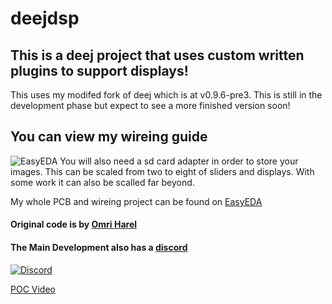 # deejdsp
## This is a deej project that uses custom written plugins to support displays!
This uses my modifed fork of deej which is at v0.9.6-pre3. This is still in the development phase but expect to see a more finished version soon!

## You can view my wireing guide
![EasyEDA](https://image.easyeda.com/histories/df4c1db5c05449faacae832d4a9c00cf.png)
You will also need a sd card adapter in order to store your images. This can be scaled from two to eight of sliders and displays. With some work it can also be scalled far beyond. 

My whole PCB and wireing project can be found on [EasyEDA](https://easyeda.com/jackson_6/deej5a)

#### Original code is by [Omri Harel](deej.rocks)
#### The Main Development also has a [discord](https://discord.gg/nf88NJu)
[![Discord](https://img.shields.io/discord/702940502038937667?logo=discord)](https://discord.gg/nf88NJu)

[POC Video](assets/POC.mkv)
